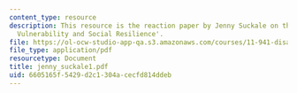 ```yaml
---
content_type: resource
description: This resource is the reaction paper by Jenny Suckale on the topic 'Disaster
  Vulnerability and Social Resilience'.
file: https://ol-ocw-studio-app-qa.s3.amazonaws.com/courses/11-941-disaster-vulnerability-and-resilience-spring-2005/6605165f5429d2c1304acecfd814ddeb_jenny_suckale1.pdf
file_type: application/pdf
resourcetype: Document
title: jenny_suckale1.pdf
uid: 6605165f-5429-d2c1-304a-cecfd814ddeb
---
```

